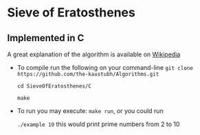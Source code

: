 # Sieve of Eratosthenes
## Implemented in C

A great explanation of the algorithm is
available on [Wikipedia](https://en.wikipedia.org/wiki/Sieve_of_Eratosthenes "Sieve Of Eratosthenes")

- To compile run the following on your command-line
  `git clone https://github.com/the-kaustubh/Algorithms.git`

  `cd SieveOfEratosthenes/C`

  `make`

- To run you may execute:
   `make run`, or you could run

   `./example 10` this would print prime numbers from 2 to 10
